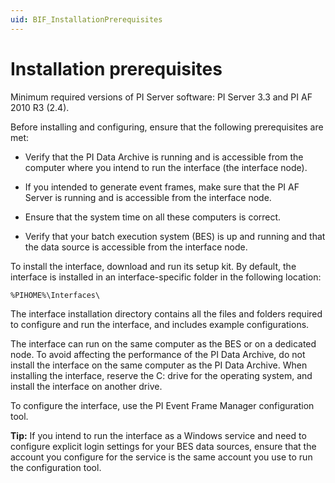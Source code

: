 ```yaml
---
uid: BIF_InstallationPrerequisites
---
```


<!-- Mark Bishop 6/8/21: Modified framework topic -->

# Installation prerequisites

Minimum required versions of PI Server software: PI Server 3.3 and PI AF 2010 R3 (2.4).

Before installing and configuring, ensure that the following prerequisites are met:

* Verify that the PI Data Archive is running and is accessible from the computer where you intend to run the interface (the interface node).

* If you intended to generate event frames, make sure that the PI AF Server is running and is accessible from the interface node.

* Ensure that the system time on all these computers is correct.

* Verify that your batch execution system (BES) is up and running and that the data source is accessible from the interface node.

To install the interface, download and run its setup kit. By default, the interface is installed in an interface-specific folder in the following location:

`%PIHOME%\Interfaces\`

The interface installation directory contains all the files and folders required to configure and run the interface, and includes example configurations.

The interface can run on the same computer as the BES or on a dedicated node. To avoid affecting the performance of the PI Data Archive, do not install the interface on the same computer as the PI Data Archive. When installing the interface, reserve the C: drive for the operating system, and install the interface on another drive.

<!-- 

MB 6/8/21: This paragraph doesn't apply to ABB-800xA

If the data source is Microsoft SQL Server, you must install the Microsoft SQL Native Client on the interface node. You can download the client from the MSDN web site. If the data source is an Oracle database, you must install the corresponding version of Oracle Provider for OLE DB.

 -->

To configure the interface, use the PI Event Frame Manager configuration tool.
    
**Tip:** If you intend to run the interface as a Windows service and need to configure explicit login settings for your BES data sources, ensure that the account you configure for the service is the same account you use to run the configuration tool.
